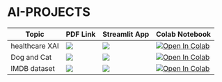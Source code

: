 # AI-PROJECTS

| Topic            | PDF Link                                                                                                                                     | Streamlit App                                                                                      | Colab Notebook                                                                                                                                           |
|------------------|----------------------------------------------------------------------------------------------------------------------------------------------|------------------------------------------------------------------------------------------------------|-----------------------------------------------------------------------------------------------------------------------------------------------------------|
| healthcare XAI     | <a href="PDF_LINK_HERE" target="_parent"><img src="https://img.shields.io/badge/Open in PDF-%23FF0000.svg?style=flat-square&logo=adobe&logoColor=white"/></a> | <a href="STREAMLIT_LINK_HERE" target="_parent"><img src="https://static.streamlit.io/badges/streamlit_badge_black_white.svg"/></a> | <a href="https://colab.research.google.com/drive/1TmMePoyfE33pcPq5FlS4PFOOrvhuHbmT?usp=sharing" target="_parent"><img src="https://colab.research.google.com/assets/colab-badge.svg" alt="Open In Colab"/></a> |
| Dog and Cat     | <a href="PDF_LINK_HERE" target="_parent"><img src="https://img.shields.io/badge/Open in PDF-%23FF0000.svg?style=flat-square&logo=adobe&logoColor=white"/></a> | <a href="STREAMLIT_LINK_HERE" target="_parent"><img src="https://static.streamlit.io/badges/streamlit_badge_black_white.svg"/></a> | <a href="https://colab.research.google.com/drive/15PvFpQuPbva-JC-EBlJGcedzvmAIaSyM?usp=sharing" target="_parent"><img src="https://colab.research.google.com/assets/colab-badge.svg" alt="Open In Colab"/></a> |
| IMDB dataset    | <a href="PDF_LINK_HERE" target="_parent"><img src="https://img.shields.io/badge/Open in PDF-%23FF0000.svg?style=flat-square&logo=adobe&logoColor=white"/></a> | <a href="STREAMLIT_LINK_HERE" target="_parent"><img src="https://static.streamlit.io/badges/streamlit_badge_black_white.svg"/></a> | <a href="https://colab.research.google.com/drive/12T8gBGHtOPe9F4B6m9toVc3hlpDHAH6y?usp=sharing" target="_parent"><img src="https://colab.research.google.com/assets/colab-badge.svg" alt="Open In Colab"/></a> |
